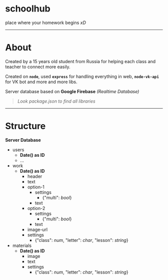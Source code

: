 # schoolhub 
place where your homework begins *xD*

---

# About

Created by a 15 years old student from Russia for helping each class and teacher to connect more easily.

Created on **`node`**, used **`express`** for handling everything in web, **`node-vk-api`** for VK bot and more and more libs.

Server database based on **Google Firebase** *(Realtime Database)*

> *Look package.json to find all libraries*

---

# Structure

**Server Database**
- users
  - **Date() as ID**
  - ...
- work
  - **Date() as ID**
    - header
    - text
    - option-1
      - settings
        - {"multi": *bool*}
      - text
    - option-2
      - settings
        - {"multi": *bool*}
      - text
    - image-url
    - settings
      - {"class": *num*, "letter": *char*, "lesson": *string*}
- materials
  - **Date() as ID**
    - image
    - text
    - settings
      - {"class": *num*, "letter": *char*, "lesson": *string*}